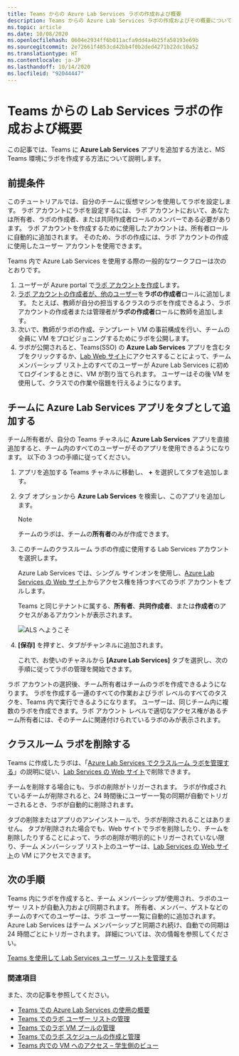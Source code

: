 ```yaml
---
title: Teams からの Azure Lab Services ラボの作成および概要
description: Teams からの Azure Lab Services ラボの作成およびその概要について説明します。
ms.topic: article
ms.date: 10/08/2020
ms.openlocfilehash: 0604e2934ff6b011acfa9dd4a4b25fa58193e69b
ms.sourcegitcommit: 2e72661f4853cd42bb4f0b2ded4271b22dc10a52
ms.translationtype: HT
ms.contentlocale: ja-JP
ms.lasthandoff: 10/14/2020
ms.locfileid: "92044447"
---
```

# <a name="get-started-and-create-a-lab-services-lab-from-teams"></a>Teams からの Lab Services ラボの作成および概要

この記事では、Teams に **Azure Lab Services** アプリを追加する方法と、MS Teams 環境にラボを作成する方法について説明します。

## <a name="prerequisites"></a>前提条件

このチュートリアルでは、自分のチームに仮想マシンを使用してラボを設定します。 ラボ アカウントにラボを設定するには、ラボ アカウントにおいて、あなたは所有者、ラボの作成者、または共同作成者ロールのメンバーである必要があります。 ラボ アカウントを作成するために使用したアカウントは、所有者ロールに自動的に追加されます。 そのため、ラボの作成には、ラボ アカウントの作成に使用したユーザー アカウントを使用できます。

Teams 内で Azure Lab Services を使用する際の一般的なワークフローは次のとおりです。

1. ユーザーが Azure portal で[ラボ アカウントを作成](tutorial-setup-lab-account.md#create-a-lab-account)します。
1. [ラボ アカウントの作成者が、他のユーザー](tutorial-setup-lab-account.md#add-a-user-to-the-lab-creator-role)を**ラボの作成者**ロールに追加します。 たとえば、教師が自分の担当するクラスのラボを作成できるよう、ラボ アカウントの作成者または管理者が**ラボの作成者**ロールに教師を追加します。
1. 次いで、教師がラボの作成、テンプレート VM の事前構成を行い、チームの全員に VM をプロビジョニングするためにラボを公開します。
1. ラボが公開されると、Teams(SSO) の **Azure Lab Services** アプリを含むタブをクリックするか、[Lab Web サイト](https://labs.azure.com)にアクセスすることによって、チーム メンバーシップ リスト上のすべてのユーザーが Azure Lab Services に初めてログインするときに、VM が割り当てられます。 ユーザーはその後 VM を使用して、クラスでの作業や宿題を行えるようになります。

## <a name="add-azure-lab-services-app-as-a-tab-to-a-team"></a>チームに Azure Lab Services アプリをタブとして追加する

チーム所有者が、自分の Teams チャネルに **Azure Lab Services** アプリを直接追加すると、チーム内のすべてのユーザーがそのアプリを使用できるようになります。 以下の 3 つの手順に従ってください。

1. アプリを追加する Teams チャネルに移動し、 **+** を選択してタブを追加します。 
1. タブ オプションから **Azure Lab Services** を検索し、このアプリを追加します。 

    > [!NOTE]
    > チームのラボは、チームの**所有者**のみが作成できます。
1. このチームのクラスルーム ラボの作成に使用する Lab Services アカウントを選択します。 

    Azure Lab Services では、シングル サインオンを使用し、[Azure Lab Services の Web サイト](https://labs.azure.com)からアクセス権を持つすべてのラボ アカウントをプルします。 

    Teams と同じテナントに属する、**所有者**、**共同作成者**、または**作成者**のアクセスがあるアカウントが表示されます。 

   ![ALS へようこそ](./media/integrate-with-teams/welcome.png) 
1. **[保存]** を押すと、タブがチャンネルに追加されます。

    これで、お使いのチャネルから **[Azure Lab Services]** タブを選択し、次の手順に従ってラボの管理を開始できます。

ラボ アカウントの選択後、チーム所有者はチームのラボを作成できるようになります。 ラボを作成する一連のすべての作業およびラボ レベルのすべてのタスクを、Teams 内で実行できるようになります。 ユーザーは、同じチーム内に複数のラボを作成できます。ラボ アカウント レベルで適切なアクセス権があるチーム所有者には、そのチームに関連付けられているラボのみが表示されます。

## <a name="deleting-classroom-labs"></a>クラスルーム ラボを削除する

Teams に作成したラボは、「[Azure Lab Services でクラスルーム ラボを管理する](how-to-manage-classroom-labs.md)」の説明に従い、[Lab Services の Web サイト](https://labs.azure.com)で削除できます。 

チームを削除する場合にも、ラボの削除がトリガーされます。 ラボが作成されているチームが削除されると、24 時間後にユーザー一覧の同期が自動でトリガーされるとき、ラボが自動的に削除されます。 

タブの削除またはアプリのアンインストールで、ラボが削除されることはありません。 タブが削除された場合でも、Web サイトでラボを削除したり、チームを削除したりすることによって、ラボの削除が明示的にトリガーされていない限り、チーム メンバーシップ リスト上のユーザーは、[Lab Services の Web サイト](https://labs.azure.com)の VM にアクセスできます。 

## <a name="next-steps"></a>次の手順

Teams 内にラボを作成すると、チーム メンバーシップが使用され、ラボのユーザー リストが自動入力および同期されます。 所有者、メンバー、ゲストなどのチームのすべてのユーザーは、ラボ ユーザー一覧に自動的に追加されます。 Azure Lab Services はチーム メンバーシップと同期され続け、自動での同期は 24 時間ごとにトリガーされます。 詳細については、次の情報を参照してください。

[Teams を使用して Lab Services ユーザー リストを管理する](how-to-manage-user-lists-within-teams.md)

### <a name="see-also"></a>関連項目

また、次の記事を参照してください。

- [Teams での Azure Lab Services の使用の概要](lab-services-within-teams-overview.md)
- [Teams でのラボ ユーザー リストの管理](how-to-manage-user-lists-within-teams.md)
- [Teams でのラボ VM プールの管理](how-to-manage-vm-pool-within-teams.md)
- [Teams でのラボ スケジュールの作成と管理](how-to-create-schedules-within-teams.md)
- [Teams 内での VM へのアクセス – 学生側のビュー](how-to-access-vm-for-students-within-teams.md)

